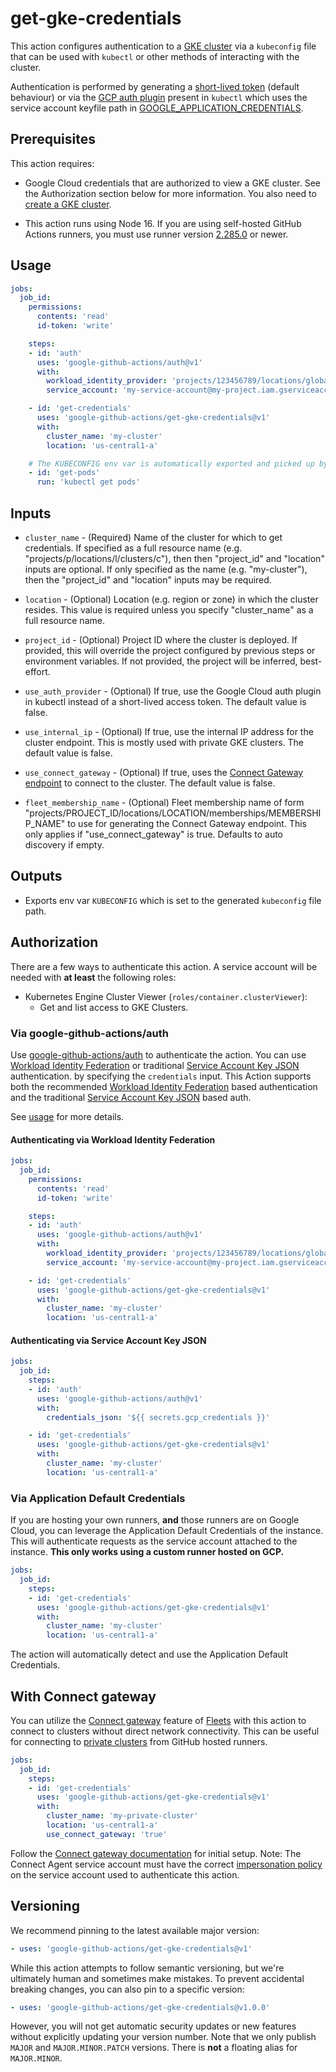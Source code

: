 <!--
Copyright 2020 Google LLC

Licensed under the Apache License, Version 2.0 (the "License");
you may not use this file except in compliance with the License.
You may obtain a copy of the License at

    http://www.apache.org/licenses/LICENSE-2.0

Unless required by applicable law or agreed to in writing, software
distributed under the License is distributed on an "AS IS" BASIS,
WITHOUT WARRANTIES OR CONDITIONS OF ANY KIND, either express or implied.
See the License for the specific language governing permissions and
limitations under the License.
-->
# get-gke-credentials

This action configures authentication to a [GKE cluster][gke] via a `kubeconfig` file that can be used with `kubectl` or other methods of interacting with the cluster.

Authentication is performed by generating a [short-lived token][token] (default behaviour) or via the [GCP auth plugin][gcp-auth-plugin] present in `kubectl` which uses the service account keyfile path in [GOOGLE_APPLICATION_CREDENTIALS][gcp-gcloud-auth].

## Prerequisites

This action requires:

-   Google Cloud credentials that are authorized to view a GKE cluster. See the
    Authorization section below for more information. You also need to
    [create a GKE cluster](https://cloud.google.com/kubernetes-engine/docs/quickstart).

-   This action runs using Node 16. If you are using self-hosted GitHub Actions
    runners, you must use runner version [2.285.0](https://github.com/actions/virtual-environments)
    or newer.

## Usage

```yaml
jobs:
  job_id:
    permissions:
      contents: 'read'
      id-token: 'write'

    steps:
    - id: 'auth'
      uses: 'google-github-actions/auth@v1'
      with:
        workload_identity_provider: 'projects/123456789/locations/global/workloadIdentityPools/my-pool/providers/my-provider'
        service_account: 'my-service-account@my-project.iam.gserviceaccount.com'

    - id: 'get-credentials'
      uses: 'google-github-actions/get-gke-credentials@v1'
      with:
        cluster_name: 'my-cluster'
        location: 'us-central1-a'

    # The KUBECONFIG env var is automatically exported and picked up by kubectl.
    - id: 'get-pods'
      run: 'kubectl get pods'
```

## Inputs

-   `cluster_name` - (Required) Name of the cluster for which to get
    credentials. If specified as a full resource name (e.g.
    "projects/p/locations/l/clusters/c"), then then "project_id" and "location"
    inputs are optional. If only specified as the name (e.g. "my-cluster"), then
    the "project_id" and "location" inputs may be required.

-   `location` - (Optional) Location (e.g. region or zone) in which the cluster
    resides. This value is required unless you specify "cluster_name" as a full
    resource name.

-   `project_id` - (Optional) Project ID where the cluster is deployed. If
    provided, this will override the project configured by previous steps or
    environment variables. If not provided, the project will be inferred,
    best-effort.

-   `use_auth_provider` - (Optional) If true, use the Google Cloud auth plugin in
    kubectl instead of a short-lived access token. The default value is false.

-   `use_internal_ip` - (Optional) If true, use the internal IP address for the
    cluster endpoint. This is mostly used with private GKE clusters. The default
    value is false.

-   `use_connect_gateway` - (Optional) If true, uses the [Connect Gateway
    endpoint](https://cloud.google.com/anthos/multicluster-management/gateway)
    to connect to the cluster. The default value is false.

-   `fleet_membership_name` - (Optional) Fleet membership name of form
    "projects/PROJECT_ID/locations/LOCATION/memberships/MEMBERSHIP_NAME" to use
    for generating the Connect Gateway endpoint. This only applies if
    "use_connect_gateway" is true. Defaults to auto discovery if empty.

## Outputs

- Exports env var `KUBECONFIG` which is set to the generated `kubeconfig` file path.

## Authorization

There are a few ways to authenticate this action. A service account will be needed
with **at least** the following roles:

- Kubernetes Engine Cluster Viewer (`roles/container.clusterViewer`):
  - Get and list access to GKE Clusters.


### Via google-github-actions/auth

Use [google-github-actions/auth](https://github.com/google-github-actions/auth) to authenticate the action. You can use [Workload Identity Federation][wif] or traditional [Service Account Key JSON][sa] authentication.
by specifying the `credentials` input. This Action supports both the recommended [Workload Identity Federation][wif] based authentication and the traditional [Service Account Key JSON][sa] based auth.

See [usage](https://github.com/google-github-actions/auth#usage) for more details.

#### Authenticating via Workload Identity Federation

```yaml
jobs:
  job_id:
    permissions:
      contents: 'read'
      id-token: 'write'

    steps:
    - id: 'auth'
      uses: 'google-github-actions/auth@v1'
      with:
        workload_identity_provider: 'projects/123456789/locations/global/workloadIdentityPools/my-pool/providers/my-provider'
        service_account: 'my-service-account@my-project.iam.gserviceaccount.com'

    - id: 'get-credentials'
      uses: 'google-github-actions/get-gke-credentials@v1'
      with:
        cluster_name: 'my-cluster'
        location: 'us-central1-a'
```

#### Authenticating via Service Account Key JSON

```yaml
jobs:
  job_id:
    steps:
    - id: 'auth'
      uses: 'google-github-actions/auth@v1'
      with:
        credentials_json: '${{ secrets.gcp_credentials }}'

    - id: 'get-credentials'
      uses: 'google-github-actions/get-gke-credentials@v1'
      with:
        cluster_name: 'my-cluster'
        location: 'us-central1-a'
```

### Via Application Default Credentials

If you are hosting your own runners, **and** those runners are on Google Cloud,
you can leverage the Application Default Credentials of the instance. This will
authenticate requests as the service account attached to the instance. **This
only works using a custom runner hosted on GCP.**

```yaml
jobs:
  job_id:
    steps:
    - id: 'get-credentials'
      uses: 'google-github-actions/get-gke-credentials@v1'
      with:
        cluster_name: 'my-cluster'
        location: 'us-central1-a'
```

The action will automatically detect and use the Application Default
Credentials.

## With Connect gateway

You can utilize the [Connect gateway][connect-gw] feature of [Fleets][fleets] with this action
to connect to clusters without direct network connectivity. This can be useful for connecting to [private clusters](https://cloud.google.com/kubernetes-engine/docs/concepts/private-cluster-concept)
from GitHub hosted runners.

```yaml
jobs:
  job_id:
    steps:
    - id: 'get-credentials'
      uses: 'google-github-actions/get-gke-credentials@v1'
      with:
        cluster_name: 'my-private-cluster'
        location: 'us-central1-a'
        use_connect_gateway: 'true'
```

Follow the [Connect gateway documentation][connect-gw] for initial setup.
Note: The Connect Agent service account must have the correct [impersonation policy][connect-gw-impersonation] on the service account used to authenticate this action.

## Versioning

We recommend pinning to the latest available major version:

```yaml
- uses: 'google-github-actions/get-gke-credentials@v1'
```

While this action attempts to follow semantic versioning, but we're ultimately
human and sometimes make mistakes. To prevent accidental breaking changes, you
can also pin to a specific version:

```yaml
- uses: 'google-github-actions/get-gke-credentials@v1.0.0'
```

However, you will not get automatic security updates or new features without
explicitly updating your version number. Note that we only publish `MAJOR` and
`MAJOR.MINOR.PATCH` versions. There is **not** a floating alias for
`MAJOR.MINOR`.

[gke]: https://cloud.google.com/kubernetes-engine
[gcp-auth-plugin]: https://github.com/kubernetes/client-go/tree/master/plugin/pkg/client/auth/gcp
[gcp-gcloud-auth]: https://cloud.google.com/kubernetes-engine/docs/how-to/api-server-authentication#using-gcloud-config
[token]: https://kubernetes.io/docs/reference/access-authn-authz/authentication/#openid-connect-tokens
[sm]: https://cloud.google.com/secret-manager
[sa]: https://cloud.google.com/iam/docs/creating-managing-service-accounts
[wif]: https://cloud.google.com/iam/docs/workload-identity-federation
[gh-runners]: https://help.github.com/en/actions/hosting-your-own-runners/about-self-hosted-runners
[gh-secret]: https://help.github.com/en/actions/configuring-and-managing-workflows/creating-and-storing-encrypted-secrets
[setup-gcloud]: ../setup-gcloud
[connect-gw]: https://cloud.google.com/anthos/multicluster-management/gateway/setup
[connect-gw-impersonation]: https://cloud.google.com/anthos/multicluster-management/gateway/setup#gcloud
[fleets]: https://cloud.google.com/anthos/multicluster-management/fleet-overview#authenticating_to_clusters

